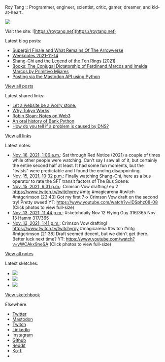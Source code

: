 Roy Tang :: Programmer, engineer, scientist, critic, gamer, dreamer, and kid-at-heart.

![](https://roytang.net/static/img/profile.jpg)

Visit the site: ![https://roytang.net](https://roytang.net)

Latest blog posts:

- [Supergirl Finale and What Remains Of The Arrowverse](https://roytang.net/2021/11/supergirl-finale-arrowverse/)
- [Weeknotes 2021-11-14](https://roytang.net/2021/11/weeknotes-11-14/)
- [Shang-Chi and the Legend of the Ten Rings (2021)](https://roytang.net/2021/11/shang-chi/)
- [Books: The Conjugal Dictatorship of Ferdinand Marcos and Imelda Marcos by Primitivo Mijares](https://roytang.net/2021/11/conjugal-dictatorship/)
- [Posting via the Mastodon API using Python](https://roytang.net/2021/11/mastodon-api-python/)

[View all posts](https://roytang.net/blog)

Latest shared links:

- [Let a website be a worry stone.](https://roytang.net/2021/11/let-a-website-be-a-worry-stone/)
- [Why Tokyo Works](https://roytang.net/2021/11/why-tokyo-works/)
- [Robin Sloan: Notes on Web3](https://roytang.net/2021/11/10809c364f1dd42fcd491152765e682b/)
- [An oral history of Bank Python](https://roytang.net/2021/11/an-oral-history-of-bank-python/)
- [How do you tell if a problem is caused by DNS?](https://roytang.net/2021/11/how-do-you-tell-if-a-problem-is-caused-by-dns/)

[View all links](https://roytang.net/links)

Latest notes:

- [Nov. 16, 2021, 1:06 a.m.](https://roytang.net/2021/11/0e58384d44cdcdeb9242e84bf1bfc460/): Sat through Red Notice (2021) a couple of times while other people were watching. Can&#x27;t say I saw all of it, but certainly the entire second half at least. It had some fun moments, but the &quot;twists&quot; were predictable and I found the ending disappointing.
- [Nov. 15, 2021, 10:32 p.m.](https://roytang.net/2021/11/1460254315365371909/): Finally watching Shang-Chi, here as a bus operator to rate the SFT transit factors of The Bus Scene:
- [Nov. 15, 2021, 6:31 p.m.](https://roytang.net/2021/11/1460193829928251392/): Crimson Vow drafting! ep 2 https://www.twitch.tv/twitchyroy #mtg #magicarena #twitch #mtgcrimson [23:43] Got my first 7-x Crimson Vow draft on the second try! Pretty sweet! YT: https://www.youtube.com/watch?v=lDSphz08-08 (Click photos to view full-size)
- [Nov. 13, 2021, 11:44 p.m.](https://roytang.net/2021/11/ad2595c7a2c1045bbeb18b82153c9140/): #sketchdaily Nov 12 Flying Guy 316/365 Nov 13 Hamm 317/365
- [Nov. 13, 2021, 1:41 p.m.](https://roytang.net/2021/11/1459395928050257927/): Crimson Vow drafting! https://www.twitch.tv/twitchyroy #magicarena #twitch #mtg #mtgcrimson [21:38] Draft seemed decent, but we didn&#x27;t get there. Better luck next time? YT: https://www.youtube.com/watch?v=yWCAkx9neSA (Click photos to view full-size)

[View all notes](https://roytang.net/notes)

Latest sketches:


- ![](https://roytang.net/media/cache/8c/fe/8cfedbde76d1fc9206fc17c0e3aec461.jpg)
- ![](https://roytang.net/media/cache/4a/7d/4a7dcd5c49b70a225333b7f5ca2ce349.jpg)
- ![](https://roytang.net/media/cache/f7/c4/f7c4ab8cb00af81eed8dc6f4c05a0bd0.jpg)

[View sketchbook](https://roytang.net/albums/sketchbook)


Elsewhere:

- [Twitter](https://twitter.com/roytang)
- [Mastodon](https://mastodon.technology/@roytang)
- [Twitch](https://twitch.tv/twitchyroy)
- [LinkedIn](https://www.linkedin.com/in/roytang)
- [Instagram](https://instagram.com/roytang0400)
- [Github](https://github.com/roytang)
- [Reddit](https://reddit.com/u/hungryroy)
- [Ko-fi](https://ko-fi.com/roytang)
- [](mailto:hello@roytang.net)